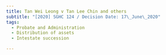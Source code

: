 ```yaml
---
title: Tan Wei Leong v Tan Lee Chin and others
subtitle: "[2020] SGHC 124 / Decision Date: 17\_June\_2020"
tags:
  - Probate and Administration
  - Distribution of assets
  - Intestate succession

---
```

